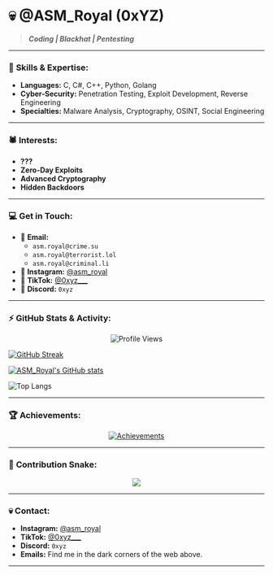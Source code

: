 # 💀 **@ASM_Royal** (0xYZ)

> ***Coding | Blackhat | Pentesting***

---

### 🖤 **Skills & Expertise:**
- **Languages:** C, C#, C++, Python, Golang
- **Cyber-Security:** Penetration Testing, Exploit Development, Reverse Engineering
- **Specialties:** Malware Analysis, Cryptography, OSINT, Social Engineering

---

### 🕷️ **Interests:**
- **???**
- **Zero-Day Exploits**
- **Advanced Cryptography**
- **Hidden Backdoors**

---

### 💻 **Get in Touch:**
- 📧 **Email:**  
    - `asm.royal@crime.su`  
    - `asm.royal@terrorist.lol`  
    - `asm.royal@criminal.li`
- 🖤 **Instagram:** [@asm_royal](https://www.instagram.com/asm_royal)
- 🎵 **TikTok:** [@0xyz___](https://www.tiktok.com/@0xyz___)
- 🖤 **Discord:** `0xyz`

---

### ⚡ **GitHub Stats & Activity:**

<p align="center">
  <img src="https://komarev.com/ghpvc/?username=ASMRoyal&label=Profile%20views&color=0e75b6&style=flat" alt="Profile Views"/>
</p>

[![GitHub Streak](https://github-readme-streak-stats.herokuapp.com?user=ASM%20Royal&theme=tokyonight&hide_border=true)](https://git.io/streak-stats)

[![ASM_Royal's GitHub stats](https://github-readme-stats.vercel.app/api?username=ASMRoyal&show_icons=true&theme=tokyonight&hide_border=true)](https://github.com/anuraghazra/github-readme-stats)

![Top Langs](https://github-readme-stats.vercel.app/api/top-langs/?username=ASMRoyal&size_weight=0.5&count_weight=0.5&hide_border=true&theme=tokyonight)

---

### 🏆 **Achievements:**

<p align="center">
  <a href="https://github.com/ryo-ma/github-profile-trophy">
    <img src="https://github-profile-trophy.vercel.app/?username=ASMRoyal&theme=dark&column=7&margin-w=15&margin-h=15" alt="Achievements"/>
  </a>
</p>

---

### 🐍 **Contribution Snake:**
<p align="center">
  <img align="center" src="https://raw.githubusercontent.com/Sutil/Sutil/2b2fad3bf54522bb30c8c170591fc68ff51b69e6/github-contribution-grid-snake2.svg" />
</p>

---

### 💀 **Contact:**
- **Instagram:** [@asm_royal](https://www.instagram.com/asm_royal)
- **TikTok:** [@0xyz___](https://www.tiktok.com/@0xyz___)
- **Discord:** `0xyz`
- **Emails:** Find me in the dark corners of the web above. 

---

